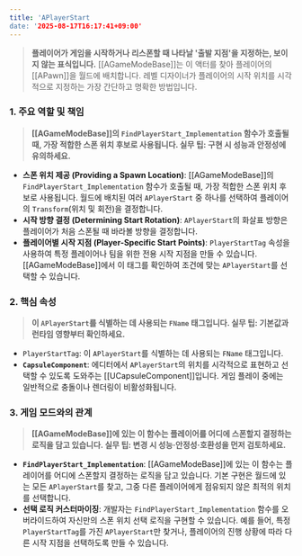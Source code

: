```yaml
---
title: 'APlayerStart
date: '2025-08-17T16:17:41+09:00'
---
```




> **플레이어가 게임을 시작하거나 리스폰할 때 나타날 '출발 지점'을 지정하는, 보이지 않는 표식입니다.** [[AGameModeBase]]는 이 액터를 찾아 플레이어의 [[APawn]]을 월드에 배치합니다. 레벨 디자이너가 플레이어의 시작 위치를 시각적으로 지정하는 가장 간단하고 명확한 방법입니다.

### **1. 주요 역할 및 책임**
> **[[AGameModeBase]]의 `FindPlayerStart_Implementation` 함수가 호출될 때, 가장 적합한 스폰 위치 후보로 사용됩니다. 실무 팁: 구현 시 성능과 안정성에 유의하세요.**
* **스폰 위치 제공 (Providing a Spawn Location)**:
	[[AGameModeBase]]의 `FindPlayerStart_Implementation` 함수가 호출될 때, 가장 적합한 스폰 위치 후보로 사용됩니다. 월드에 배치된 여러 `APlayerStart` 중 하나를 선택하여 플레이어의 `Transform`(위치 및 회전)을 결정합니다.
* **시작 방향 결정 (Determining Start Rotation)**:
	`APlayerStart`의 화살표 방향은 플레이어가 처음 스폰될 때 바라볼 방향을 결정합니다.
* **플레이어별 시작 지점 (Player-Specific Start Points)**:
	`PlayerStartTag` 속성을 사용하여 특정 플레이어나 팀을 위한 전용 시작 지점을 만들 수 있습니다. [[AGameModeBase]]에서 이 태그를 확인하여 조건에 맞는 `APlayerStart`를 선택할 수 있습니다.

### **2. 핵심 속성**
> **이 `APlayerStart`를 식별하는 데 사용되는 `FName` 태그입니다. 실무 팁: 기본값과 런타임 영향부터 확인하세요.**
* `PlayerStartTag`:
	이 `APlayerStart`를 식별하는 데 사용되는 `FName` 태그입니다.
* **`CapsuleComponent`**:
	에디터에서 `APlayerStart`의 위치를 시각적으로 표현하고 선택할 수 있도록 도와주는 [[UCapsuleComponent]]입니다. 게임 플레이 중에는 일반적으로 충돌이나 렌더링이 비활성화됩니다.

### **3. 게임 모드와의 관계**
> **[[AGameModeBase]]에 있는 이 함수는 플레이어를 어디에 스폰할지 결정하는 로직을 담고 있습니다. 실무 팁: 변경 시 성능·안정성·호환성을 먼저 검토하세요.**
* **`FindPlayerStart_Implementation`**:
	[[AGameModeBase]]에 있는 이 함수는 플레이어를 어디에 스폰할지 결정하는 로직을 담고 있습니다. 기본 구현은 월드에 있는 모든 `APlayerStart`를 찾고, 그중 다른 플레이어에게 점유되지 않은 최적의 위치를 선택합니다.
* **선택 로직 커스터마이징**:
	개발자는 `FindPlayerStart_Implementation` 함수를 오버라이드하여 자신만의 스폰 위치 선택 로직을 구현할 수 있습니다. 예를 들어, 특정 `PlayerStartTag`를 가진 `APlayerStart`만 찾거나, 플레이어의 진행 상황에 따라 다른 시작 지점을 선택하도록 만들 수 있습니다.
